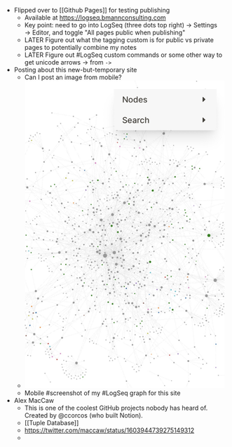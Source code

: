 - Flipped over to [[Github Pages]] for testing publishing
	- Available at https://logseq.bmannconsulting.com
	- Key point: need to go into LogSeq (three dots top right) → Settings → Editor, and toggle "All pages public when publishing"
	- LATER Figure out what the tagging custom is for public vs private pages to potentially combine my notes
	- LATER Figure out #LogSeq custom commands or some other way to get unicode arrows → from `->`
- Posting about this new-but-temporary site
	- Can I post an image from mobile?
	- ![2022-12-16-23-01-48.jpeg](../assets/2022-12-16-23-01-48.jpeg)
	- Mobile #screenshot of my #LogSeq graph for this site
- Alex MacCaw
	- This is one of the coolest GitHub projects nobody has heard of. Created by @ccorcos (who built Notion).
	- [[Tuple Database]]
	- https://twitter.com/maccaw/status/1603944739275149312
	-